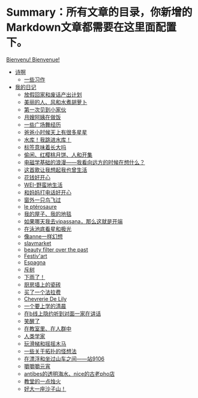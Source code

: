 # Summary：所有文章的目录，你新增的 Markdown文章都需要在这里面配置下。
<!--
mdbook build
 -->

<!--
git init
git add .
git commit -m "init"

git remote add origin https://github.com/yangruoxuan0516/MeaQualia.git
git branch -M main
git push -u origin main

git config --global http.sslBackend "openssl"
git push -u origin main --force
 -->

[Bienvenu! Bienvenue!](./README.md)
- [诗啊](./poem/0.md)
    - [一些习作](./poem/mypoem.md)
- [我的日记](./diary/0.md)
    - [放假回家和废话产出计划](./diary/放假回家和废话产出计划.md)
    - [美丽的人、风和水煮胡萝卜](./diary/美丽的人风和水煮胡萝卜.md)
    - [第一次见到小家伙](./diary/第一次见到小家伙.md)
    - [月嫂阿姨在做饭](./diary/月嫂阿姨在做饭.md)
    - [一些广场舞经历](./diary/一些广场舞经历.md)
    - [爸爸小时候天上有很多星星](./diary/爸爸小时候天上有很多星星.md)
    - [水库！我跳进水库！](./diary/水库我跳进水库.md)
    - [标签意味着长大吗](./diary/标签意味着长大吗.md)
    - [偷闲、红樱桃月饼、人和开集](./diary/偷闲红樱桃月饼人和开集.md)
    - [电磁学基础的浪漫——我看向远方的时候在想什么？](./diary/电磁学基础的浪漫——我看向远方的时候在想什么.md)
    - [这首歌让我想起我也曾生活](./diary/这首歌让我想起我也曾生活.md)
    - [花钱好开心](./diary/花钱好开心.md)
    - [WEI-野蛮地生活](./diary/WEI-野蛮地生活.md)
    - [和妈妈打电话好开心](./diary/和妈妈打电话好开心.md)
    - [窗外一只鸟飞过](./diary/窗外一只鸟飞过.md)
    - [le ptérosaure](./diary/M.BouhierEtLePterosaure.md)
    - [我的屋子、我的地毯](./diary/我的屋子我的地毯.md)
    - [如果哪天我去vipassana，那么这就是开端](./diary/如果哪天我去vipassana那么这就是开端.md)
    - [在泳池底看星和极光](./diary/在泳池底看星和极光.md)
    - [像anne一样幻想](./diary/像anne一样幻想.md)
    - [slavmarket](./diary/slavmarket.md)
    - [beauty filter over the past](./diary/beautyfilteroverthepast.md)
    - [Festiv'art](./diary/Festivart.md)
    - [Espagna](./diary/espagna.md)
    - [斥树](./diary/斥树.md)
    - [下雨了！](./diary/下雨了.md)
    - [厨房墙上的瓷砖](./diary/厨房墙上的瓷砖.md)
    - [买了一个法拉费](./diary/买了一个法拉费.md)
    - [Chevrerie De Lily](./diary/chevrerieDeLily.md)
    - [一个要上学的清晨](./diary/一个要上学的清晨.md)
    - [在b线上隐约听到对面一家在讲话](./diary/在b线上隐约听到对面一家在讲话.md)
    - [笑醒了](./diary/笑醒了.md)
    - [在教室里、在人群中](./diary/在教室里在人群中.md)
    - [人类学家](./diary/人类学家.md)
    - [玩滑梯和摇摇木马](./diary/玩滑梯和摇摇木马.md)
    - [一些关于拓扑的怪想法](./diary/一些关于拓扑的怪想法.md)
    - [在漂浮和坐过山车之间——站9106](./diary/在漂浮和坐过山车之间——站9106.md)
    - [嚼嚼嚼元宵](./diary/嚼嚼嚼元宵.md)
    - [antibes的透明海水、nice的古老pho店](./diary/antibes的透明海水nice的古老pho店.md)
    - [教堂的一点烛火](./diary/教堂的一点烛火.md)
    - [好大一座沙子山！](./diary/好大一座沙子山.md)
<!-- - [弹幕](./commentaire/0.md)
    - [诗里特别有禅](./commentaire/诗里特别有禅.md)
    - [厌女](./commentaire/厌女.md)
    - [佛教与现代心理学](./commentaire/佛教与现代心理学.md)
    - [我们生活在巨大的差距里](./commentaire/我们生活在巨大的差距里.md)
    - [读paper学到的](./commentaire/读paper学到的.md)
    - [陀思妥利卡啦啦](./commentaire/陀思妥利卡啦啦.md)
    - [知乎](./commentaire/zh.md) -->